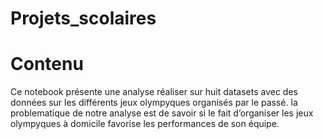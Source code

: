 # Projets_scolaires
# Contenu
Ce notebook présente une analyse réaliser sur huit datasets avec des données sur les différents jeux olympyques organisés par le passé.
la problematique de notre analyse est de savoir si le fait d’organiser les jeux olympyques à domicile favorise les performances de son équipe.

